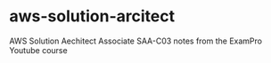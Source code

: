 # aws-solution-arcitect
AWS Solution Aechitect Associate SAA-C03 notes from the ExamPro Youtube course
